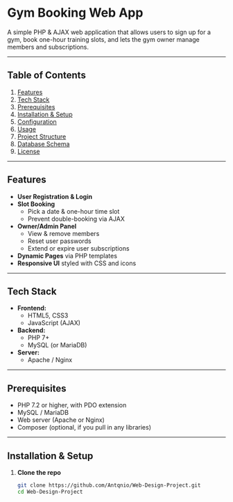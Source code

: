 # Gym Booking Web App

A simple PHP & AJAX web application that allows users to sign up for a gym, book one-hour training slots, and lets the gym owner manage members and subscriptions.

---

## Table of Contents

1. [Features](#features)  
2. [Tech Stack](#tech-stack)  
3. [Prerequisites](#prerequisites)  
4. [Installation & Setup](#installation--setup)  
5. [Configuration](#configuration)  
6. [Usage](#usage)  
7. [Project Structure](#project-structure)  
8. [Database Schema](#database-schema)  
9. [License](#license)  

---

## Features

- **User Registration & Login**  
- **Slot Booking**  
  - Pick a date & one-hour time slot  
  - Prevent double-booking via AJAX  
- **Owner/Admin Panel**  
  - View & remove members  
  - Reset user passwords  
  - Extend or expire user subscriptions  
- **Dynamic Pages** via PHP templates  
- **Responsive UI** styled with CSS and icons  

---

## Tech Stack

- **Frontend:**  
  - HTML5, CSS3  
  - JavaScript (AJAX)  
- **Backend:**  
  - PHP 7+  
  - MySQL (or MariaDB)  
- **Server:**  
  - Apache / Nginx  

---

## Prerequisites

- PHP 7.2 or higher, with PDO extension  
- MySQL / MariaDB  
- Web server (Apache or Nginx)  
- Composer (optional, if you pull in any libraries)  

---

## Installation & Setup

1. **Clone the repo**  
   ```bash
   git clone https://github.com/Antqnio/Web-Design-Project.git
   cd Web-Design-Project
